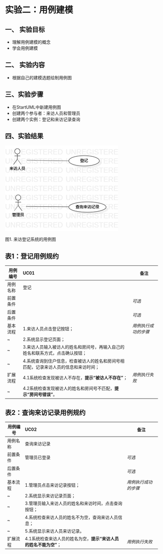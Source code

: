 # 实验二：用例建模

## 一、 实验目标
- 理解用例建模的概念
- 学会用例建模

## 二、 实验内容
- 根据自己的建模选题绘制用例图

## 三、实验步骤
- 在StartUML中新建用例图
- 创建两个参与者：来访人员和管理员
- 创建两个实例：登记和来访记录查询

## 四、实验结果
![用例图](./UseCaseDiagram.jpg)

图1. 来访登记系统的用例图


## 表1：登记用例规约  

| 用例编号 | UC01                                                         | 备注                 |
| -------- | :----------------------------------------------------------- | -------------------- |
| 用例名称 | 登记                                                         |                      |
| 前置条件 |                                                              | *可选*               |
| 后置条件 |                                                              | *可选*               |
| 基本流程 | 1.来访人员点击登记按钮；                                     | *用例执行成功的步骤* |
| ~        | 2.系统显示登记页面；                                         |                      |
| ~        | 3.来访人员输入被访人的姓名和房间号，再输入自己的姓名和联系方式，点击确认按钮； |                      |
| ~        | 4.系统查询到住户信息，检查被访人的姓名和房间号相匹配，记录来访人员的信息和来访时间； |                      |
| 扩展流程 | 4.1系统检查发现被访人不存在，**提示“被访人不存在”**；        | *用例执行失败*       |
| ~        | 4.2系统检查发现被访人的姓名和房间号不匹配，**提示“房间号错误”**。 |                      |



## 表2：查询来访记录用例规约  

| 用例编号 | UC02                                                         | 备注                 |
| -------- | :----------------------------------------------------------- | -------------------- |
| 用例名称 | 查询来访记录                                                 |                      |
| 前置条件 | 管理员已登录                                                 | *可选*               |
| 后置条件 |                                                              | *可选*               |
| 基本流程 | 1.管理员点击来访记录按钮；                                   | *用例执行成功的步骤* |
| ~        | 2.系统显示来访记录页面；                                     |                      |
| ~        | 3.管理员输入来访人员的姓名和来访时间，点击查询按钮；         |                      |
| ~        | 4.系统检查来访人员的姓名不为空，查询来访人员信息；         |                      |
| ~        | 5.系统显示来访人员来访记录。         |                      |
| 扩展流程 | 4.1系统检查来访人员的姓名为空，**提示“来访人员的姓名不能为空”**；    | *用例执行失败*       |
